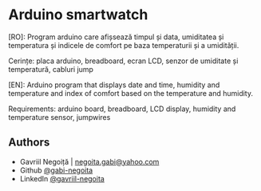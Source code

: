 
# Arduino smartwatch

[RO]: Program arduino care afișsează timpul și data, umiditatea și temperatura și indicele de comfort pe baza temperaturii și a umidității.

Cerințe: placa arduino, breadboard, ecran LCD, senzor de umiditate și temperatură, cabluri jump

[EN]: Arduino program that displays date and time, humidity and temperature and index of comfort based on the temperature and humidity.

Requirements: arduino board, breadboard, LCD display, humidity and temperature sensor, jumpwires
## Authors

- Gavriil Negoiță | negoita.gabi@yahoo.com
- Github [@gabi-negoita](https://github.com/gabi-negoita)
- LinkedIn [@gavriil-negoita](https://www.linkedin.com/in/gavriil-negoita)